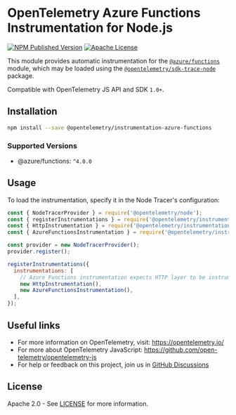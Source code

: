# OpenTelemetry Azure Functions Instrumentation for Node.js

[![NPM Published Version][npm-img]][npm-url]
[![Apache License][license-image]][license-image]

This module provides automatic instrumentation for the [`@azure/functions`](https://learn.microsoft.com/azure/azure-functions/functions-reference-node?pivots=nodejs-model-v4) module, which may be loaded using the [`@opentelemetry/sdk-trace-node`](https://github.com/open-telemetry/opentelemetry-js/tree/main/packages/opentelemetry-sdk-trace-node) package.

Compatible with OpenTelemetry JS API and SDK `1.0+`.

## Installation

```bash
npm install --save @opentelemetry/instrumentation-azure-functions
```

### Supported Versions

- @azure/functions: `^4.0.0`

## Usage

To load the instrumentation, specify it in the Node Tracer's configuration:

```js
const { NodeTracerProvider } = require('@opentelemetry/node');
const { registerInstrumentations } = require('@opentelemetry/instrumentation');
const { HttpInstrumentation } = require('@opentelemetry/instrumentation-http');
const { AzureFunctionsInstrumentation } = require('@opentelemetry/instrumentation-azure-functions');

const provider = new NodeTracerProvider();
provider.register();

registerInstrumentations({
  instrumentations: [
    // Azure Functions instrumentation expects HTTP layer to be instrumented
    new HttpInstrumentation(),
    new AzureFunctionsInstrumentation(),
  ],
});
```

## Useful links

- For more information on OpenTelemetry, visit: <https://opentelemetry.io/>
- For more about OpenTelemetry JavaScript: <https://github.com/open-telemetry/opentelemetry-js>
- For help or feedback on this project, join us in [GitHub Discussions][discussions-url]

## License

Apache 2.0 - See [LICENSE][license-url] for more information.

[discussions-url]: https://github.com/open-telemetry/opentelemetry-js/discussions
[license-url]: https://github.com/open-telemetry/opentelemetry-js-contrib/blob/main/LICENSE
[license-image]: https://img.shields.io/badge/license-Apache_2.0-green.svg?style=flat
[npm-url]: https://www.npmjs.com/package/@opentelemetry/instrumentation-azure-functions
[npm-img]: https://badge.fury.io/js/%40opentelemetry%2Finstrumentation-azure-functions.svg
